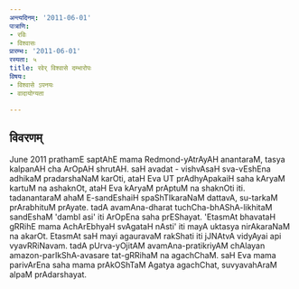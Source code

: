 ```yaml
---
अन्त्यदिनम्: '2011-06-01'
पात्राणि:
- रविः
- विश्वासः
प्रारम्भः: '2011-06-01'
रस्यता: ५
title: रवेर् विश्वासे दम्भारोपः
विषयः:
- विश्वासे ऽपनयः
- वादायोग्यता

---
```


## विवरणम्
June 2011 prathamE saptAhE mama Redmond-yAtrAyAH anantaraM, tasya kalpanAH cha ArOpAH shrutAH. saH avadat - vishvAsaH sva-vEshEna adhikaM pradarshaNaM karOti, ataH Eva UT prAdhyApakaiH saha kAryaM kartuM na ashaknOt, ataH Eva kAryaM prAptuM na shaknOti iti. tadanantaraM ahaM E-sandEshaiH spaShTIkaraNaM dattavA, su-tarkaM prArabhituM prAyate. tadA avamAna-dharat tuchCha-bhAShA-likhitaM sandEshaM 'dambI asi' iti ArOpEna saha prEShayat. 'EtasmAt bhavataH gRRihE mama AchArEbhyaH svAgataH nAsti' iti mayA uktasya nirAkaraNaM na akarOt. EtasmAt saH mayi agauravaM rakShati iti jJNAtvA vidyAyai api vyavRRiNavam. tadA pUrva-yOjitAM avamAna-pratikriyAM chAlayan amazon-parIkShA-avasare tat-gRRihaM na agachChaM. saH Eva mama parivArEna saha mama prAkOShTaM Agatya agachChat, suvyavahAraM alpaM prAdarshayat.

